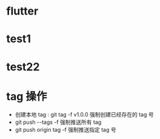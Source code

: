 # flutter

# test1

# test22

# tag 操作

- 创建本地 tag : git tag -f v1.0.0 强制创建已经存在的 tag 号
- git push --tags -f 强制推送所有 tag
- git push origin tag <tagname> -f 强制推送指定 tag 号
